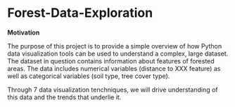 # Forest-Data-Exploration

**Motivation**

The purpose of this project is to provide a simple overview of how Python data visualization tools can be used to understand a complex, large dataset. The dataset in question contains information about features of forested areas. The data includes numerical variables (distance to XXX feature) as well as categorical variables (soil type, tree cover type).

Through 7 data visualization tenchniques, we will drive understanding of this data and the trends that underlie it.
